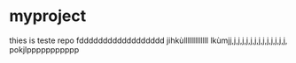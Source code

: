 # myproject
thies is teste repo
fdddddddddddddddddd
jihkùlllllllllllll
lkùmjj,j,j,j,j,j,j,j,j,j,j,j,j,j,
pokjlppppppppppp

